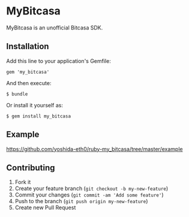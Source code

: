 # MyBitcasa

MyBitcasa is an unofficial Bitcasa SDK.  

## Installation

Add this line to your application's Gemfile:

    gem 'my_bitcasa'

And then execute:

    $ bundle

Or install it yourself as:

    $ gem install my_bitcasa

## Example

https://github.com/yoshida-eth0/ruby-my_bitcasa/tree/master/example

## Contributing

1. Fork it
2. Create your feature branch (`git checkout -b my-new-feature`)
3. Commit your changes (`git commit -am 'Add some feature'`)
4. Push to the branch (`git push origin my-new-feature`)
5. Create new Pull Request
